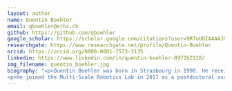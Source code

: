 ```yaml
---
layout: author
name: Quentin Boehler
email: qboehler@ethz.ch
github: https://github.com/qboehler
google_scholar: https://scholar.google.com/citations?user=9R7oUDIAAAAJ&hl=en
researchgate: https://www.researchgate.net/profile/Quentin-Boehler
orcid: https://orcid.org/0000-0001-7573-3135
linkedin: https://www.linkedin.com/in/quentin-boehler-8972b2128/
img_filename: quentin_boehler.jpg
biography: "<p>Quentin Boehler was born in Strasbourg in 1990. He received a M.S. degree in mechatronics from INSA Strasbourg in 2013, and a Ph.D. degree in robotics from ICube laboratory, University of Strasbourg in 2016 in collaboration with the LIRMM in Montpellier. His thesis focused on tensegrity mechanisms and variable stiffness devices with application to MR-​compatible robotics, and was awarded the best thesis award from the research commission of the University of Strasbourg, and the first prize at the 2016 Ph.D. thesis awards from GDR Robotique.</p> 
<p>He joined the Multi-​Scale Robotics Lab in 2017 as a postdoctoral associate. He is currently senior researcher and his research is on magnetic actuation for medical robotics, including the development and analysis of electromagnetic navigation systems, and of soft magnetic robots.</p>"
---
```

